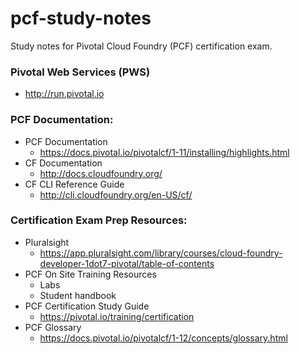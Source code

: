 # pcf-study-notes
Study notes for Pivotal Cloud Foundry (PCF) certification exam.

### Pivotal Web Services (PWS)
- http://run.pivotal.io

### PCF Documentation:
- PCF Documentation
  - https://docs.pivotal.io/pivotalcf/1-11/installing/highlights.html
- CF Documentation
  - http://docs.cloudfoundry.org/
- CF CLI Reference Guide
  - http://cli.cloudfoundry.org/en-US/cf/
	
	
### Certification Exam Prep Resources:
- Pluralsight   
  - https://app.pluralsight.com/library/courses/cloud-foundry-developer-1dot7-pivotal/table-of-contents
- PCF On Site Training Resources   
  - Labs
  - Student handbook
- PCF Certification Study Guide   
  - https://pivotal.io/training/certification
- PCF Glossary
  - https://docs.pivotal.io/pivotalcf/1-12/concepts/glossary.html
